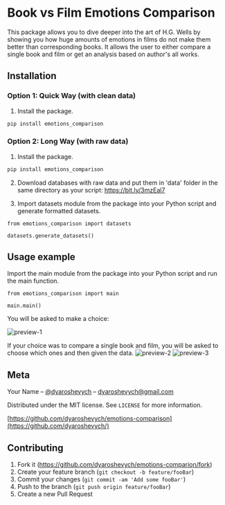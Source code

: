 # Book vs Film Emotions Comparison

This package allows you to dive deeper into the art of H.G. Wells by showing you how huge amounts of emotions in films do not make them better than corresponding books. It allows the user to either compare a single book and film or get an analysis based on author's all works.

## Installation

### Option 1: Quick Way (with clean data)

1. Install the package.

```sh
pip install emotions_comparison
```

### Option 2: Long Way (with raw data)

1. Install the package.

```sh
pip install emotions_comparison
```

2. Download databases with raw data and put them in 'data' folder in the same directory as your script:
   <https://bit.ly/3mzEal7>

3. Import datasets module from the package into your Python script and generate formatted datasets.

```python3
from emotions_comparison import datasets

datasets.generate_datasets()
```

## Usage example

Import the main module from the package into your Python script and run the main function.

```python3
from emotions_comparison import main

main.main()
```

You will be asked to make a choice:

![preview-1](https://drive.google.com/file/d/1Ri-KKczTBblq7mcskkcC9ajZdrbM_WHl/view?usp=sharing)

If your choice was to compare a single book and film, you will be asked to choose which ones and then given the data.
![preview-2](https://drive.google.com/file/d/17Vdrq3Pihcv0393VptmsGiSd4vR3otRq/view?usp=sharing)
![preview-3](https://drive.google.com/file/d/1fxDJZhbwBAEQyhFURVUI95N4XAKuj2Ue/view?usp=sharing)

## Meta

Your Name – [@dyaroshevych](https://twitter.com/dyaroshevych) – dyaroshevych@gmail.com

Distributed under the MIT license. See `LICENSE` for more information.

[https://github.com/dyaroshevych/emotions-comparison](https://github.com/dyaroshevych/)

## Contributing

1. Fork it (<https://github.com/dyaroshevych/emotions-comparion/fork>)
2. Create your feature branch (`git checkout -b feature/fooBar`)
3. Commit your changes (`git commit -am 'Add some fooBar'`)
4. Push to the branch (`git push origin feature/fooBar`)
5. Create a new Pull Request
